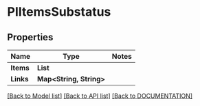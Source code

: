 # PIItemsSubstatus

## Properties
Name | Type | Notes
------------ | ------------- | -------------
**Items** | **List<PISubstatus>**
**Links** | **Map<String, String>**

[[Back to Model list]](../../DOCUMENTATION.md#documentation-for-models) [[Back to API list]](../../DOCUMENTATION.md#documentation-for-api-endpoints) [[Back to DOCUMENTATION]](../../DOCUMENTATION.md)
